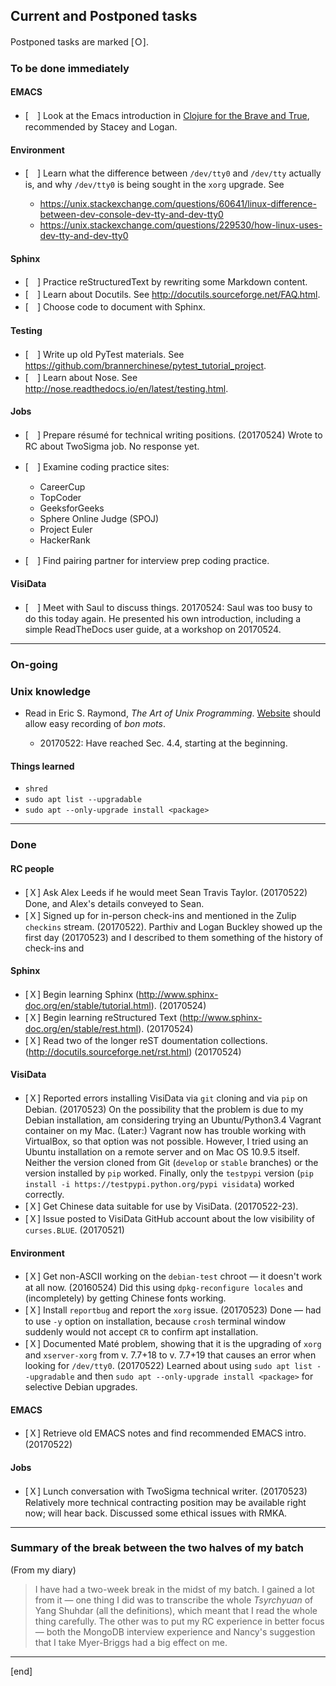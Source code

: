 ## Current and Postponed tasks

Postponed tasks are marked [Ｏ].

### To be done immediately

#### EMACS

 * [　] Look at the Emacs introduction in [Clojure for the Brave and True](http://www.braveclojure.com/basic-emacs/), recommended by Stacey and Logan.

#### Environment

 * [　] Learn what the difference between `/dev/tty0` and `/dev/tty` actually is, and why `/dev/tty0` is being sought in the `xorg` upgrade. See
 
   * https://unix.stackexchange.com/questions/60641/linux-difference-between-dev-console-dev-tty-and-dev-tty0
   * https://unix.stackexchange.com/questions/229530/how-linux-uses-dev-tty-and-dev-tty0

#### Sphinx

 * [　] Practice reStructuredText by rewriting some Markdown content.
 * [　] Learn about Docutils. See http://docutils.sourceforge.net/FAQ.html.
 * [　] Choose code to document with Sphinx.

#### Testing

 * [　] Write up old PyTest materials. See https://github.com/brannerchinese/pytest_tutorial_project.
 * [　] Learn about Nose. See http://nose.readthedocs.io/en/latest/testing.html.

#### Jobs

 * [　] Prepare résumé for technical writing positions. (20170524) Wrote to RC about TwoSigma job. No response yet.
 * [　] Examine coding practice sites:
 
   * CareerCup
   * TopCoder
   * GeeksforGeeks
   * Sphere Online Judge (SPOJ)
   * Project Euler
   * HackerRank

 * [　] Find pairing partner for interview prep coding practice.

#### VisiData

 * [　] Meet with Saul to discuss things. 20170524: Saul was too busy to do this today again. He presented his own introduction, including a simple ReadTheDocs user guide, at a workshop on 20170524.

---

### On-going

### Unix knowledge

 * Read in Eric S. Raymond, _The Art of Unix Programming_. [Website](http://www.catb.org/esr/writings/taoup/html/) should allow easy recording of _bon mots_.
 
   * 20170522: Have reached Sec. 4.4, starting at the beginning.

#### Things learned

 * `shred`
 * `sudo apt list --upgradable`
 * `sudo apt --only-upgrade install <package>`

---

### Done

#### RC people

 * [Ｘ] Ask Alex Leeds if he would meet Sean Travis Taylor. (20170522) Done, and Alex's details conveyed to Sean.
 * [Ｘ] Signed up for in-person check-ins and mentioned in the Zulip `checkins` stream. (20170522). Parthiv and Logan Buckley showed up the first day (20170523) and I described to them something of the history of check-ins and 

#### Sphinx

 * [Ｘ] Begin learning Sphinx (http://www.sphinx-doc.org/en/stable/tutorial.html). (20170524)
 * [Ｘ] Begin learning reStructured Text (http://www.sphinx-doc.org/en/stable/rest.html). (20170524)
 * [Ｘ] Read two of the longer reST doumentation collections. (http://docutils.sourceforge.net/rst.html) (20170524)

#### VisiData

 * [Ｘ] Reported errors installing VisiData via `git` cloning and via `pip` on Debian. (20170523) On the possibility that the problem is due to my Debian installation, am considering trying an Ubuntu/Python3.4 Vagrant container on my Mac. (Later:) Vagrant now has trouble working with VirtualBox, so that option was not possible. However, I tried using an Ubuntu installation on a remote server and on Mac OS 10.9.5 itself. Neither the version cloned from Git (`develop` or `stable` branches) or the version installed by `pip` worked. Finally, only the `testpypi` version (`pip install -i https://testpypi.python.org/pypi visidata`) worked correctly. 
 * [Ｘ] Get Chinese data suitable for use by VisiData. (20170522-23). 
 * [Ｘ] Issue posted to VisiData GitHub account about the low visibility of `curses.BLUE`. (20170521)

#### Environment

 * [Ｘ] Get non-ASCII working on the `debian-test` chroot — it doesn't work at all now. (20160524) Did this using `dpkg-reconfigure locales` and (incompletely) by getting Chinese fonts working. 
 * [Ｘ] Install `reportbug` and report the `xorg` issue. (20170523) Done — had to use `-y` option on installation, because `crosh` terminal window suddenly would not accept `CR` to confirm apt installation. 
 * [Ｘ] Documented Maté problem, showing that it is the upgrading of `xorg` and `xserver-xorg` from v. 7.7+18 to v. 7.7+19 that causes an error when looking for `/dev/tty0`. (20170522) Learned about using `sudo apt list --upgradable` and then `sudo apt --only-upgrade install <package>` for selective Debian upgrades.

#### EMACS

 * [Ｘ] Retrieve old EMACS notes and find recommended EMACS intro. (20170522)

#### Jobs

 * [Ｘ] Lunch conversation with TwoSigma technical writer. (20170523) Relatively more technical contracting position may be available right now; will hear back. Discussed some ethical issues with RMKA.

---

### Summary of the break between the two halves of my batch

(From my diary)

> I have had a two-week break in the midst of my batch. I gained a lot from it — one thing I did was to transcribe the whole _Tsyrchyuan_ of Yang Shuhdar (all the definitions), which meant that I read the whole thing carefully. The other was to put my RC experience in better focus — both the MongoDB interview experience and Nancy's suggestion that I take Myer-Briggs had a big effect on me.



---

[end]
